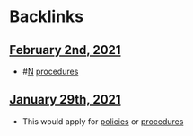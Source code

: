 
# Backlinks
## [February 2nd, 2021](<February 2nd, 2021.md>)
- #[N](<N.md>) [procedures](<procedures.md>)

## [January 29th, 2021](<January 29th, 2021.md>)
- This would apply for [policies](<policies.md>) or [procedures](<procedures.md>)

